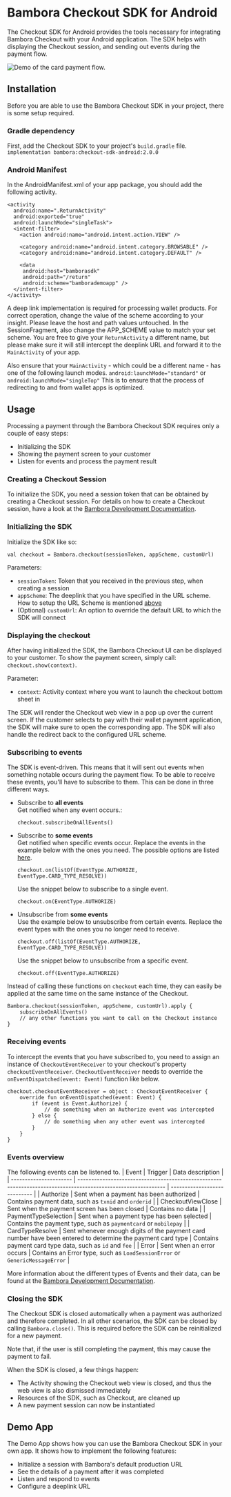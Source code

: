 # Bambora Checkout SDK for Android
The Checkout SDK for Android provides the tools necessary for integrating Bambora Checkout with your Android application. The SDK helps with displaying the Checkout session, and sending out events during the payment flow.

![Demo of the card payment flow.](/Assets/Card_Payment_Demo.gif)

## Installation
Before you are able to use the Bambora Checkout SDK in your project, there is some setup required.

### Gradle dependency
First, add the Checkout SDK to your project's `build.gradle` file.
`implementation bambora:checkout-sdk-android:2.0.0`

### Android Manifest
In the AndroidManifest.xml of your app package, you should add the following activity.
```
<activity
  android:name=".ReturnActivity"
  android:exported="true"
  android:launchMode="singleTask">
  <intent-filter>
    <action android:name="android.intent.action.VIEW" />

    <category android:name="android.intent.category.BROWSABLE" />
    <category android:name="android.intent.category.DEFAULT" />

    <data
     android:host="bamborasdk"
     android:path="/return"
     android:scheme="bamborademoapp" />
  </intent-filter>
</activity>
```

A deep link implementation is required for processing wallet products.
For correct operation, change the value of the scheme according to your insight. Please leave the host and path values untouched. In the SessionFragment, also change the APP_SCHEME value to match your set scheme.
You are free to give your `ReturnActivity` a different name, but please make sure it will still intercept the deeplink URL and forward it to the `MainActivity` of your app.

Also ensure that your `MainActivity` - which could be a different name - has one of the following launch modes.
`android:launchMode="standard"` or `android:launchMode="singleTop"`
This is to ensure that the process of redirecting to and from wallet apps is optimized.

## Usage
Processing a payment through the Bambora Checkout SDK requires only a couple of easy steps:
- Initializing the SDK
- Showing the payment screen to your customer
- Listen for events and process the payment result

### Creating a Checkout Session
To initialize the SDK, you need a session token that can be obtained by creating a Checkout session. For details on how to create a Checkout session, have a look at the [Bambora Development Documentation](https://developer.bambora.com/europe/checkout/getting-started/create-payment). 

### Initializing the SDK
Initialize the SDK like so: 
```
val checkout = Bambora.checkout(sessionToken, appScheme, customUrl)
```

Parameters:
- `sessionToken`: Token that you received in the previous step, when creating a session
- `appScheme`: The deeplink that you have specified in the URL scheme. How to setup the URL Scheme is mentioned [above](#android-manifest)
- (Optional) `customUrl`: An option to override the default URL to which the SDK will connect

### Displaying the checkout
After having initialized the SDK, the Bambora Checkout UI can be displayed to your customer. To show the payment screen, simply call:
`checkout.show(context)`.

Parameter:
- `context`: Activity context where you want to launch the checkout bottom sheet in

The SDK will render the Checkout web view in a pop up over the current screen. If the customer selects to pay with their wallet payment application, the SDK will make sure to open the corresponding app. The SDK will also handle the redirect back to the configured URL scheme.

### Subscribing to events
The SDK is event-driven. This means that it will sent out events when something notable occurs during the payment flow. To be able to receive these events, you'll have to subscribe to them. This can be done in three different ways.
- Subscribe to **all events**\
  Get notified when any event occurs.:
  ```
  checkout.subscribeOnAllEvents()
  ```

- Subscribe to **some events**\
  Get notified when specific events occur. Replace the events in the example below with the ones you need. The possible options are listed [here](#events-overview).
  ```
  checkout.on(listOf(EventType.AUTHORIZE, EventType.CARD_TYPE_RESOLVE))
  ```
  Use the snippet below to subscribe to a single event.
   ```
  checkout.on(EventType.AUTHORIZE)
  ```

- Unsubscribe from **some events**\
  Use the example below to unsubscribe from certain events. Replace the event types with the ones you no longer need to receive.
  ```
  checkout.off(listOf(EventType.AUTHORIZE, EventType.CARD_TYPE_RESOLVE))
  ```
  Use the snippet below to unsubscribe from a specific event.
  ```
  checkout.off(EventType.AUTHORIZE)
  ```

Instead of calling these functions on `checkout` each time, they can easily be applied at the same time on the same instance of the Checkout.
```
Bambora.checkout(sessionToken, appScheme, customUrl).apply {
    subscribeOnAllEvents()
    // any other functions you want to call on the Checkout instance
}
```

### Receiving events
To intercept the events that you have subscribed to, you need to assign an instance of `CheckoutEventReceiver` to your checkout's property `checkoutEventReceiver`. `CheckoutEventReceiver` needs to override the `onEventDispatched(event: Event)` function like below.
```
checkout.checkoutEventReceiver = object : CheckoutEventReceiver {
    override fun onEventDispatched(event: Event) {
        if (event is Event.Authorize) {
            // do something when an Authorize event was intercepted
        } else {
            // do something when any other event was intercepted
        }
    }
}
```

### Events overview
The following events can be listened to.
| Event                  | Trigger                                                                                                       | Data description |
| ---------------------- | ------------------------------------------------------------------------------------------------------------- | ----------------------------                                                 |
| Authorize              | Sent when a payment has been authorized                                                                       | Contains payment data, such as `txnid` and `orderid`                         |
| CheckoutViewClose      | Sent when the payment screen has been closed                                                                  | Contains no data                                                             |
| PaymentTypeSelection   | Sent when a payment type has been selected                                                                    | Contains the payment type, such as `paymentcard` or `mobilepay`              |
| CardTypeResolve        | Sent whenever enough digits of the payment card number have been entered to determine the payment card type   | Contains payment card type data, such as `id` and `fee`                      |
| Error                  | Sent when an error occurs                                                                                     | Contains an Error type, such as `LoadSessionError` or `GenericMessageError`  |

More information about the different types of Events and their data, can be found at the [Bambora Development Documentation](https://developer.bambora.com/europe/sdk/web-sdk/advanced-usage). 

### Closing the SDK
The Checkout SDK is closed automatically when a payment was authorized and therefore completed. In all other scenarios, the SDK can be closed by calling `Bambora.close()`. This is required before the SDK can be reinitialized for a new payment.

Note that, if the user is still completing the payment, this may cause the payment to fail.

When the SDK is closed, a few things happen:
- The Activity showing the Checkout web view is closed, and thus the web view is also dismissed immediately
- Resources of the SDK, such as Checkout, are cleaned up
- A new payment session can now be instantiated

## Demo App
The Demo App shows how you can use the Bambora Checkout SDK in your own app. It shows how to implement the following features:
- Initialize a session with Bambora's default production URL
- See the details of a payment after it was completed
- Listen and respond to events
- Configure a deeplink URL
